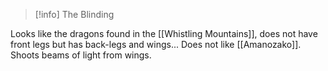 > [!info] The Blinding

Looks like the dragons found in the [[Whistling Mountains]], does not have front legs but has back-legs and wings... Does not like [[Amanozako]]. Shoots beams of light from wings.